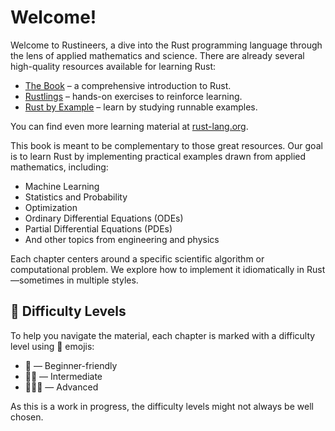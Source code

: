 # Welcome!

Welcome to Rustineers, a dive into the Rust programming language through the lens of applied mathematics and science. There are already several high-quality resources available for learning Rust:

- [The Book](https://doc.rust-lang.org/book/) – a comprehensive introduction to Rust.
- [Rustlings](https://github.com/rust-lang/rustlings/) – hands-on exercises to reinforce learning.
- [Rust by Example](https://doc.rust-lang.org/rust-by-example/) – learn by studying runnable examples.

You can find even more learning material at [rust-lang.org](https://www.rust-lang.org/).

This book is meant to be complementary to those great resources. Our goal is to learn Rust by implementing practical examples drawn from applied mathematics, including:

- Machine Learning  
- Statistics and Probability  
- Optimization  
- Ordinary Differential Equations (ODEs)  
- Partial Differential Equations (PDEs)  
- And other topics from engineering and physics  

Each chapter centers around a specific scientific algorithm or computational problem. We explore how to implement it idiomatically in Rust—sometimes in multiple styles.

## 🦀 Difficulty Levels

To help you navigate the material, each chapter is marked with a difficulty level using 🦀 emojis:

- 🦀 — Beginner-friendly  
- 🦀🦀 — Intermediate  
- 🦀🦀🦀 — Advanced

As this is a work in progress, the difficulty levels might not always be well chosen.